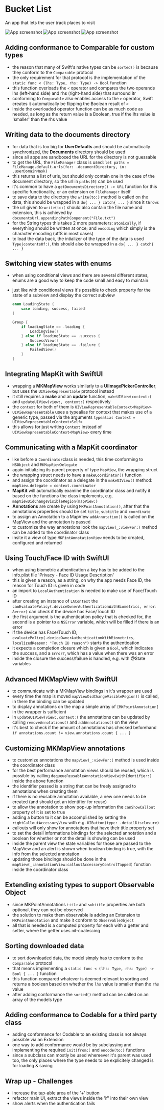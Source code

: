 # Bucket List 
An app that lets the user track places to visit

![App screenshot](BucketList1.png) ![App screenshot](BucketList2.png) ![App screenshot](BucketList3.png)


## Adding conformance to Comparable for custom types
- the reason that many of Swift's native types can be `sorted()` is because they conform to the `Comparable` protocol
- the only requirement for that protocol is the implementation of the `static func < (lhs: Type, rhs: Type) -> Bool` function
- this function overloads the `<` operator and  compares the two operands lhs (left-hand side) and rhs (right-hand side) that surround itr
- conforming to `Comparable` also enables access to the `>` operator, Swift creates it automatically be flipping the Boolean result of `<`
- inside the overloaded operator function can be as much code as needed, as long as the return value is a Boolean, true if the lhs value is 'smaller' than the rhs value

## Writing data to the documents directory
- for data that is too big for __UserDefaults__ and should be automatically synchronized, the **Documents** directory should be used
- since all apps are sandboxed the URL for the directory is not guessable
- to get the URL, the `FileManager` class is used: `let paths = FileManage.default.urls(for: .documentDirectory, in: .userDomainMask)`
- this returns a list of urls, but should only contain one in the case of the document directory, so the url in `paths[0]` can be used
- it's common to have a `getDocumentsDirectory() -> URL` function for this specific functionality, or an extension on `FileManager` itself
- to save data to the directory the `write(to:)` method is called on the data, this should be wrapped in a `do{ ... } catch{ ... }` since it `throws`
- the url given to `write(to:)` should also contain the file name and extension, this is achieved by `documentsUrl.appendingPathComponent("File.txt")`
- for the String types this takes 2 more parameters: `atomically`, if everything should be written at once; and `encoding` which simply is the character encoding (utf8 in most cases)
- to load the data back, the intializer of the type of the data is used `Type(contentsOf:)`, this should also be wrapped in a `do{ ... } catch{ ... }`

## Switching view states with enums
- when using conditional views and there are several different states, enums are a good way to keep the code small and easy to maintain
- just like with conditional views it's possible to check property for the state of a subview and display the correct subview

    ```swift
    enum LoadingState {
        case loading, success, failed
    }
    ```

    ```swift
    Group {
        if loadingState == .loading {
            LoadingView()
        } else if loadingState == .success {
            SuccessView()
        } else if loadingState == .failure {
            FailedView()
        }
    }
    ```

## Integrating MapKit with SwiftUI
- wrapping a **MKMapView** works similarly to a __UIImagePickerController__, but uses the `UIViewRepresentable` protocol instead
- it still requires a __make__ and an __update__ function, `makeUIView(context:)` and `updateUIView(view:, context:)` respectively
- the `context` for both of them is `UIViewRepresentableContext<MapView>`
- `UIViewRepresentable` uses a typealias for context that makes use of a generic type, passed via the arguments `typealias Context = UIViewRepresentableContext<Self>`
- this allows for just writing `Context` instead of `UIViewRepresentableContext<MapView>` every time

## Communicating with a MapKit coordinator
- like before a `Coordinator`class is needed, this time conforming to `NSObject` and `MKMapViewDelegate`
- again initializing its parent property of type `MapView`, the wrapping struct
- the wrapping struct needs to have a `makeCoordinator()` function
- and assign the coordinator as a delegate in the `makeUIView()` method: `mapView.delegate = context.coordinator`
- **MapKit** will automatically examine the coordinator class and notify it based on the functions the class implements, e.g. `mapViewDidChangeVisibleRegion(mapView:)`
- **Annotations** are create by using `MKPointAnnotation()`, after that the annotations properties should be set `title`, `subtitle` and `coordinate`
- to assign an Annotation to a MapView `addAnnotation()` is called on the MapView and the annotation is passed
- to customize the way annotations look the `mapView(_:viewFor:)` method can be added to the coordinator class
- insite it a view of type `MKPintAnnotationView` needs to be created, configured and returned

## Using Touch/Face ID with SwiftUI
- when using biometric authentication a key has to be added to the info.plist file 'Privacy - Face ID Usage Description'
- this is given a reason, as a string, on why the app needs Face ID, the reason for Touch ID is given in code
- an import to `LocalAuthentication` is needed to make use of Face/Touch ID
- after creating an instance of `LAContext` the `canEvaluatePolicy(.deviceOwnerAuthenticationWithBiometrics, error: &error)` can check if the device has Face/Touch ID
- the first argument is the authentication policy that is checked for, the second is a pointer to a `NSError` variable, which will be filled if there is an error
- if the device has Face/Touch ID, `evaluatePolicy(.deviceOwnerAuthenticationWithBiometrics, localizedReason: "Touch ID reason")` starts the authentication
- it expects a completion closure which is given a `Bool`, which indicates the success, and a `Error?`, which has a value when there was an error
- inside the closure the success/failure is handled, e.g. with @State variables

## Advanced MKMapView with SwiftUI
- to communicate with a MKMapView bindings in it's wrapper are used
- every time the map is moved `mapViewDidChangeVisibleRegion()` is called, in there the binding can be updated
- to display annotations on the map a simple array of `[MKPointAnnotation]` in the wrapper is sufficient
- in `updateUIView(view:,context:)` the annotations can be updated by calling `removeAnnotations()` and `addAnnotations()` on the view
- it's best to check if the amount of annotations has checked beforehand `if annotations.count != view.annotations.count { ... }`

## Customizing MKMapView annotations
- to customize annotations the `mapView(_:viewFor:)` method is used inside the coordinator class
- for the best performance annotation views should be reused, which is possible by calling `dequeueReusableAnnotationView(withIdentifier:)` inside the above function
- the identifier passed is a string that can be freely assigned to annotations when creating them
- if there is no reusable annotation available, a new one needs to be created (and should get an identifier for reuse)
- to allow the annotation to show pop-up information the `canShowCallout` property of it is set to true
- adding a button to it can be accomplished by setting the `rightCalloutAccessoryView` with e.g. `UIButton(type: .detailDisclosure)`
- callouts will only show for annotations that have their title property set
- to set the detail informations bindings for the selected annotation and a boolean for whether or not the detail is showing can be used
- inside the parent view the state variables for those are passed to the MapView and an alert is shown when boolean binding is true, with the info from the selected annotation
- updating those bindings should be done in the `mapView(_:annotationView:calloutAccessoryControlTapped)` function inside the coordinator class

## Extending existing types to support Observable Object
- since MKPointAnnotations `title` and `subtitle` properties are both optional, they can not be observed
- the solution to make them observable is adding an Extension to `MKPointAnnotation` and make it conform to `ObservableObject`
- all that is needed is a computed property for each with a getter and setter, where the getter uses nil-coalescing

## Sorting downloaded data
- to sort downloaded data, the model simply has to conform to the `Comparable` protocol
- that means implementing a `static func < (lhs: Type, rhs: Type) -> Bool { ... }` function
- this function compared whatever is deemed relevant to sorting and returns a boolean based on whether the `lhs` value is smaller than the `rhs` value
- after adding conformance the `sorted()` method can be called on an array of the models type

## Adding conformance to Codable for a third party class
- adding conformance for Codable to an existing class is not always possible via an Extension
- one way to add conformance would be by subclassing and implementing the required `init(from:)` and `encode(to:)` functions
- since a subclass can mostly be used whereever it's parent was used too, the only places where the type needs to be explicitely changed is for loading & saving

## Wrap up - Challenges
- increase the tap-able area of the '+' button
- refactor main UI, extract the views inside the 'if' into their own view 
- show alerts when the authentication fails
